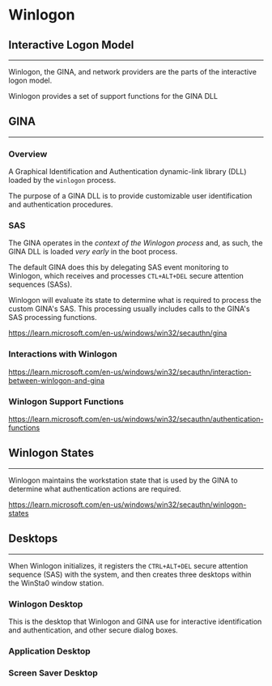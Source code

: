 # Winlogon
## Interactive Logon Model
---
Winlogon, the GINA, and network providers are the parts of the interactive logon model.

Winlogon provides a set of support functions for the GINA DLL

## GINA
---
### Overview
A Graphical Identification and Authentication dynamic-link library (DLL) loaded by the `winlogon` process.

The purpose of a GINA DLL is to provide customizable user identification and authentication procedures.

### SAS
The GINA operates in the *context of the Winlogon process* and, as such, the GINA DLL is loaded *very early* in the boot process.

The default GINA does this by delegating SAS event monitoring to Winlogon, which receives and processes `CTL+ALT+DEL` secure attention sequences (SASs).

Winlogon will evaluate its state to determine what is required to process the custom GINA's SAS. This processing usually includes calls to the GINA's SAS processing functions.

https://learn.microsoft.com/en-us/windows/win32/secauthn/gina  

### Interactions with Winlogon
https://learn.microsoft.com/en-us/windows/win32/secauthn/interaction-between-winlogon-and-gina  

### Winlogon Support Functions
https://learn.microsoft.com/en-us/windows/win32/secauthn/authentication-functions  

## Winlogon States
---
Winlogon maintains the workstation state that is used by the GINA to determine what authentication actions are required.

https://learn.microsoft.com/en-us/windows/win32/secauthn/winlogon-states

## Desktops
---
When Winlogon initializes, it registers the `CTRL+ALT+DEL` secure attention sequence (SAS) with the system, and then creates three desktops within the WinSta0 window station.

### Winlogon Desktop
This is the desktop that Winlogon and GINA use for interactive identification and authentication, and other secure dialog boxes.

### Application Desktop

### Screen Saver Desktop